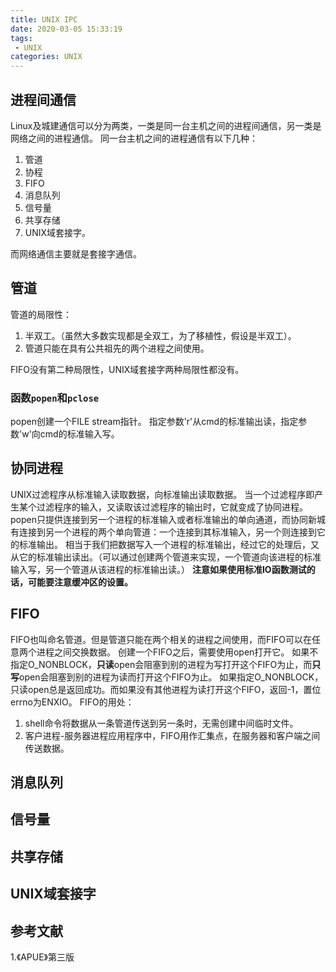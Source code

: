 ```yaml
---
title: UNIX IPC
date: 2020-03-05 15:33:19
tags:
 - UNIX
categories: UNIX
---
```



## 进程间通信
Linux及城建通信可以分为两类，一类是同一台主机之间的进程间通信，另一类是网络之间的进程通信。
同一台主机之间的进程通信有以下几种：
1. 管道
2. 协程
3. FIFO
4. 消息队列
5. 信号量
6. 共享存储
7. UNIX域套接字。

而网络通信主要就是套接字通信。

## 管道
管道的局限性：
1. 半双工。（虽然大多数实现都是全双工，为了移植性，假设是半双工）。
2. 管道只能在具有公共祖先的两个进程之间使用。

FIFO没有第二种局限性，UNIX域套接字两种局限性都没有。


### 函数`popen`和`pclose`
popen创建一个FILE stream指针。
指定参数'r'从cmd的标准输出读，指定参数'w'向cmd的标准输入写。

## 协同进程
UNIX过滤程序从标准输入读取数据，向标准输出读取数据。
当一个过滤程序即产生某个过滤程序的输入，又读取该过滤程序的输出时，它就变成了协同进程。
popen只提供连接到另一个进程的标准输入或者标准输出的单向通道，而协同新城有连接到另一个进程的两个单向管道：一个连接到其标准输入，另一个则连接到它的标准输出。
相当于我们把数据写入一个进程的标准输出，经过它的处理后，又从它的标准输出读出。（可以通过创建两个管道来实现，一个管道向该进程的标准输入写，另一个管道从该进程的标准输出读。）
**注意如果使用标准IO函数测试的话，可能要注意缓冲区的设置。**

## FIFO
FIFO也叫命名管道。但是管道只能在两个相关的进程之间使用，而FIFO可以在任意两个进程之间交换数据。
创建一个FIFO之后，需要使用open打开它。
如果不指定O_NONBLOCK，**只读**open会阻塞到别的进程为写打开这个FIFO为止，而**只写**open会阻塞到别的进程为读而打开这个FIFO为止。
如果指定O_NONBLOCK，只读open总是返回成功。而如果没有其他进程为读打开这个FIFO，返回-1，置位errno为ENXIO。
FIFO的用处：
1. shell命令将数据从一条管道传送到另一条时，无需创建中间临时文件。
2. 客户进程-服务器进程应用程序中，FIFO用作汇集点，在服务器和客户端之间传送数据。

## 消息队列

## 信号量

## 共享存储

## UNIX域套接字

## 参考文献
1.《APUE》第三版
